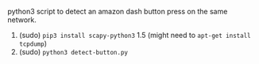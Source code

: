 python3 script to detect an amazon dash button press on the same network.

1. (sudo) `pip3 install scapy-python3`
1.5 (might need to `apt-get install tcpdump`)
2. (sudo) `python3 detect-button.py` 
